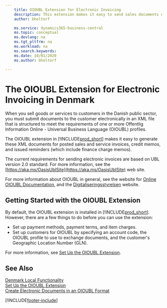 ```yaml
---
    title: OIOUBL Extension for Electronic Invoicing
    description: This extension makes it easy to send sales documents electronically to customers in the Danish public sector in the OIOUBL format.
    author: bholtorf

    ms.service: dynamics365-business-central
    ms.topic: conceptual
    ms.devlang: na
    ms.tgt_pltfrm: na
    ms.workload: na
    ms.search.keywords:
    ms.date: 10/01/2020
    ms.author: bholtorf

---
```

# The OIOUBL Extension for Electronic Invoicing in Denmark
When you sell goods or services to customers in the Danish public sector, you must submit documents to the customer electronically in an XML file that is structured to meet the requirements of one or more Offentlig Information Online - Universal Business Language (OIOUBL) profiles.  

The OIOUBL extension in [!INCLUDE[prod_short](../../includes/prod_short.md)] makes it easy to generate these XML documents for posted sales and service invoices, credit memos, and issued reminders (which include finance charge memos).  

The current requirements for sending electronic invoices are based on UBL version 2.0 standard. For more information, see the [https://aka.ms/OasisUblSite](https://aka.ms/OasisUblSite) web site.

For more information about OIOUBL in general, see the website for [Online OIOUBL Documentation](http://www.oioubl.info/classes/da/index.html), and the [Digitaliseringsstyrelsen](https://digst.dk/) website.  

## Getting Started with the OIOUBL Extension  
By default, the OIOUBL extension is installed in [!INCLUDE[prod_short](../../includes/prod_short.md)]. However, there are a few things to do before you can use the extension:

* Set up payment methods, payment terms, and item charges.
* Set up customers for OIOUBL by specifying an account code, the OIOUBL profile to use to exchange documents, and the customer's Geographic Location Number (GLN).

For more information, see [Set Up the OIOUBL Extension](how-to-set-up-oioubl.md).  

## See Also

[Denmark Local Functionality](denmark-local-functionality.md)  
[Set Up the OIOUBL Extension](how-to-set-up-oioubl.md)  
[Create Electronic Documents in an OIOUBL Format](how-to-create-electronic-documents-by-using-oioubl.md)  


[!INCLUDE[footer-include](../../includes/footer-banner.md)]